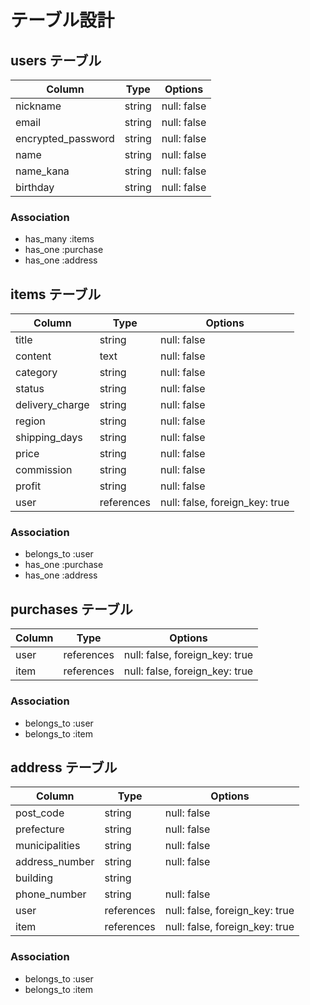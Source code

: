 # テーブル設計

## users テーブル

| Column             | Type   | Options     |
| ------------------ | ------ | ----------- |
| nickname           | string | null: false |
| email              | string | null: false |
| encrypted_password | string | null: false |
| name               | string | null: false |
| name_kana          | string | null: false |
| birthday           | string | null: false |

### Association

- has_many :items
- has_one  :purchase
- has_one  :address

## items テーブル

| Column          | Type       | Options                        |
| --------------- | ---------- | ------------------------------ |
| title           | string     | null: false                    |
| content         | text       | null: false                    |
| category        | string     | null: false                    |
| status          | string     | null: false                    |
| delivery_charge | string     | null: false                    |
| region          | string     | null: false                    |
| shipping_days   | string     | null: false                    |
| price           | string     | null: false                    |
| commission      | string     | null: false                    |
| profit          | string     | null: false                    |
| user            | references | null: false, foreign_key: true |

### Association

- belongs_to :user
- has_one    :purchase
- has_one    :address

## purchases テーブル

| Column | Type       | Options                        |
| ------ | ---------- | ------------------------------ |
| user   | references | null: false, foreign_key: true |
| item   | references | null: false, foreign_key: true |

### Association

- belongs_to :user
- belongs_to :item

## address テーブル

| Column         | Type       | Options                        |
| -------------- | ---------- | ------------------------------ |
| post_code      | string     | null: false                    |
| prefecture     | string     | null: false                    |
| municipalities | string     | null: false                    |
| address_number | string     | null: false                    |
| building       | string     |                                |
| phone_number   | string     | null: false                    |
| user           | references | null: false, foreign_key: true |
| item           | references | null: false, foreign_key: true |

### Association

- belongs_to :user
- belongs_to :item